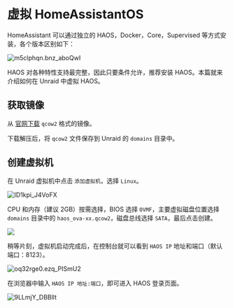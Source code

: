 # 虚拟 HomeAssistantOS

HomeAssistant 可以通过独立的 HAOS，Docker，Core，Supervised 等方式安装，各个版本区别如下：

![m5clphqn.bnz_aboQwI](https://img.slarker.me/wiki/m5clphqn.bnz_aboQwI.png)

HAOS 对各种特性支持最完整，因此只要条件允许，推荐安装 HAOS。本篇就来介绍如何在 Unraid 中虚拟 HAOS。

## 获取镜像

从 [官网下载](https://www.home-assistant.io/installation/linux) `qcow2` 格式的镜像。

下载解压后，将 `qcow2` 文件保存到 Unraid 的 `domains` 目录中。

## 创建虚拟机

在 Unraid 虚拟机中点击 `添加虚拟机`，选择 `Linux`。

![ID1kpi_J4VoFX](https://img.slarker.me/wiki/ID1kpi_J4VoFX.png)

CPU 和内存（建议 2GB）按需选择，BIOS 选择 `OVMF`，主要虚拟磁盘位置选择 `domains` 目录中的 `haos_ova-xx.qcow2`，磁盘总线选择 `SATA`，最后点击创建。

![](https://img.slarker.me/wiki/edbea4ca53304801ba9e4ca8d804a76c.webp)

稍等片刻，虚拟机启动完成后，在控制台就可以看到 `HAOS IP` 地址和端口（默认端口：8123）。

![oq32rge0.ezq_PISmU2](https://img.slarker.me/wiki/oq32rge0.ezq_PISmU2.png)

在浏览器中输入 `HAOS IP 地址:端口`，即可进入 HAOS 登录页面。

![9LLmjY_DBBllt](https://img.slarker.me/wiki/9LLmjY_DBBllt.png)